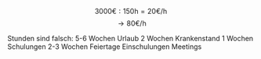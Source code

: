 $$
3000\text{€} : 150\text{h} = 20\text{€/h}
$$
$$
\to 80\text{€/h}
$$

Stunden sind falsch:
5-6 Wochen Urlaub
  2 Wochen Krankenstand
  1 Wochen Schulungen
2-3 Wochen Feiertage
Einschulungen
Meetings
